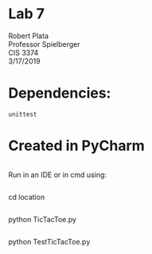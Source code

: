 # Lab 7
Robert Plata  
Professor Spielberger  
CIS 3374  
3/17/2019  

# Dependencies:
```
unittest
```

# Created in PyCharm
```
```
Run in an IDE or in cmd using:
```
```
cd location
```
```
python TicTacToe.py
```
```
python TestTicTacToe.py
```
